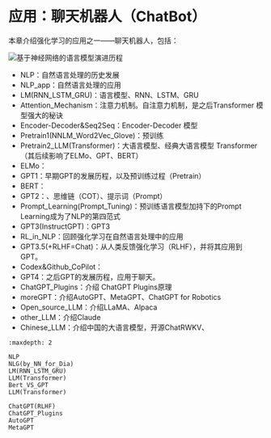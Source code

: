 

<!--
 * @version:
 * @Author:  StevenJokess（蔡舒起） https://github.com/StevenJokess
 * @Date: 2023-10-25 23:19:44
 * @LastEditors:  StevenJokess（蔡舒起） https://github.com/StevenJokess
 * @LastEditTime: 2023-11-06 09:33:04
 * @Description:
 * @Help me: make friends by a867907127@gmail.com and help me get some “foreign” things or service I need in life; 如有帮助，请资助，失业3年了。![支付宝收款码](https://github.com/StevenJokess/d2rl/blob/master/img/%E6%94%B6.jpg)
 * @TODO::
 * @Reference:
-->
# 应用：聊天机器人（ChatBot）

本章介绍强化学习的应用之一——聊天机器人，包括：

![基于神经网络的语言模型演进历程](../../../img/NN_based_language_model_developing.png)

- NLP：自然语言处理的历史发展
- NLP_app：自然语言处理的应用
- LM(RNN_LSTM_GRU)：语言模型、RNN、LSTM、GRU
- Attention_Mechanism：注意力机制。自注意力机制，是之后Transformer 模型强大的秘诀
- Encoder-Decoder&Seq2Seq：Encoder-Decoder 模型
- Pretrain1(NNLM_Word2Vec_Glove)：预训练
- Pretrain2_LLM(Transformer)：大语言模型、经典大语言模型 Transformer（其后续影响了ELMo、GPT、BERT）
- ELMo：
- GPT1：早期GPT的发展历程，以及预训练过程（Pretrain）
- BERT：
- GPT2：、思维链（COT）、提示词（Prompt）
- Prompt_Learning(Prompt_Tuning)：预训练语言模型加持下的Prompt Learning成为了NLP的第四范式
- GPT3(InstructGPT)：GPT3
- RL_in_NLP：回顾强化学习在自然语言处理中的应用
- GPT3.5(+RLHF=Chat)：从人类反馈强化学习（RLHF），并将其应用到GPT。
- Codex&Github_CoPilot：
- GPT4：之后GPT的发展历程，应用于聊天。
- ChatGPT_Plugins：介绍 ChatGPT Plugins原理
- moreGPT：介绍AutoGPT、MetaGPT、ChatGPT for Robotics
- Open_source_LLM：介绍LLaMA、Alpaca
- other_LLM：介绍Claude
- Chinese_LLM：介绍中国的大语言模型，开源ChatRWKV、



```toc
:maxdepth: 2

NLP
NLG(by_NN_for_Dia)
LM(RNN_LSTM_GRU)
LLM(Transformer)
Bert_VS_GPT
LLM(Transformer)

ChatGPT(RLHF)
ChatGPT_Plugins
AutoGPT
MetaGPT
```
